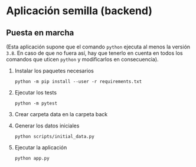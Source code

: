 # Aplicación semilla (backend)

## Puesta en marcha

(Esta aplicación supone que el comando `python` ejecuta al menos la versión `3.8`. En caso de que no fuera así, hay que tenerlo en cuenta en todos los comandos que uticen `python` y modificarlos en consecuencia).

1. Instalar los paquetes necesarios

   `python -m pip install --user -r requirements.txt`

2. Ejecutar los tests

   `python -m pytest`

3. Crear carpeta data en la carpeta back

4. Generar los datos iniciales

   `python scripts/initial_data.py`

5. Ejecutar la aplicación

   `python app.py`
